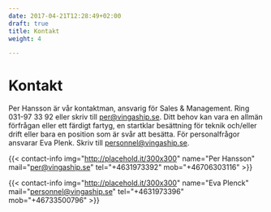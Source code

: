 ```yaml
---
date: 2017-04-21T12:28:49+02:00
draft: true
title: Kontakt
weight: 4

---
```


# Kontakt

Per Hansson är vår kontaktman, ansvarig för Sales & Management. Ring 031-97 33 92 eller skriv till [per@vingaship.se](mailto:per@vingaship.se). Ditt behov kan vara en allmän förfrågan eller ett färdigt fartyg, en startklar besättning för teknik och/eller drift eller bara en position som är svår att besätta. För personalfrågor ansvarar Eva Plenk. Skriv till [personnel@vingaship.se](mailto:personnel@vingaship.se).

{{< contact-info img="http://placehold.it/300x300" name="Per Hansson" mail="per@vingaship.se" tel="+4631973392" mob="+46706303116" >}}

{{< contact-info img="http://placehold.it/300x300" name="Eva Plenck" mail="personnel@vingaship.se" tel="+4631973396" mob="+46733500796" >}}
